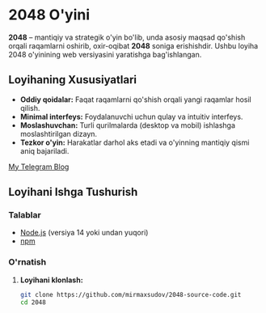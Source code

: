 # 2048 O'yini

**2048** – mantiqiy va strategik o'yin bo'lib, unda asosiy maqsad qo'shish orqali raqamlarni oshirib, oxir-oqibat **2048** soniga erishishdir. Ushbu loyiha 2048 o'yinining web versiyasini yaratishga bag'ishlangan.

## Loyihaning Xususiyatlari

- **Oddiy qoidalar:** Faqat raqamlarni qo'shish orqali yangi raqamlar hosil qilish.
- **Minimal interfeys:** Foydalanuvchi uchun qulay va intuitiv interfeys.
- **Moslashuvchan:** Turli qurilmalarda (desktop va mobil) ishlashga moslashtirilgan dizayn.
- **Tezkor o'yin:** Harakatlar darhol aks etadi va o'yinning mantiqiy qismi aniq bajariladi.

[My Telegram Blog](https://t.me/abdurhamonMirmaxsudov)

## Loyihani Ishga Tushurish

### Talablar

- [Node.js](https://nodejs.org/) (versiya 14 yoki undan yuqori)
- [npm](https://www.npmjs.com/)

### O'rnatish

1. **Loyihani klonlash:**

   ```bash
   git clone https://github.com/mirmaxsudov/2048-source-code.git
   cd 2048
   ```
